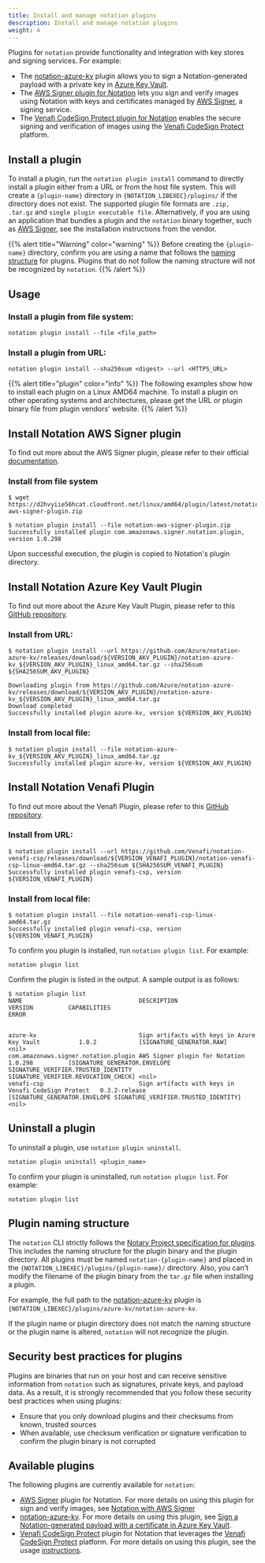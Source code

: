 ```yaml
---
title: Install and manage notation plugins
description: Install and manage notation plugins
weight: 4
---
```


Plugins for `notation` provide functionality and integration with key stores and signing services. For example:
- The [notation-azure-kv](https://github.com/Azure/notation-azure-kv) plugin allows you to sign a Notation-generated payload with a private key in [Azure Key Vault](https://learn.microsoft.com/en-us/azure/key-vault/general/overview?wt.mc_id=azurelearn_inproduct_oss_notaryproject).
- The [AWS Signer plugin for Notation](https://docs.aws.amazon.com/signer/latest/developerguide/image-signing-prerequisites.html) lets you sign and verify images using Notation with keys and certificates managed by [AWS Signer](https://docs.aws.amazon.com/signer/latest/developerguide/Welcome.html), a signing service.
- The [Venafi CodeSign Protect plugin for Notation](https://github.com/Venafi/notation-venafi-csp) enables the secure signing and verification of images using the [Venafi CodeSign Protect](https://venafi.com/codesign-protect/) platform.

## Install a plugin

To install a plugin, run the `notation plugin install` command to directly install a plugin either from a URL or from the host file system. This will create a `{plugin-name}` directory in `{NOTATION_LIBEXEC}/plugins/` if the directory does not exist. The supported plugin file formats are `.zip, .tar.gz` and `single plugin executable file`. Alternatively, if you are using an application that bundles a plugin and the `notation` binary together, such as [AWS Signer](https://docs.aws.amazon.com/signer/latest/developerguide/image-signing-prerequisites.html), see the installation instructions from the vendor.

{{% alert title="Warning" color="warning" %}}
Before creating the `{plugin-name}` directory, confirm you are using a name that follows the [naming structure](#plugin-naming-structure) for plugins. Plugins that do not follow the naming structure will not be recognized by `notation`.
{{% /alert %}}

## Usage

### Install a plugin from file system:

`notation plugin install --file <file_path>`

### Install a plugin from URL: 

`notation plugin install --sha256sum <digest> --url <HTTPS_URL>`

{{% alert title="plugin" color="info" %}}
The following examples show how to install each plugin on a Linux AMD64 machine. To install a plugin on other operating systems and architectures, please get the URL or plugin binary file from plugin vendors' website.
{{% /alert %}}

## Install Notation AWS Signer plugin

To find out more about the AWS Signer plugin, please refer to their official [documentation](https://docs.aws.amazon.com/signer/latest/developerguide/image-signing-prerequisites.html).

### Install from file system

```console
$ wget https://d2hvyiie56hcat.cloudfront.net/linux/amd64/plugin/latest/notation-aws-signer-plugin.zip

$ notation plugin install --file notation-aws-signer-plugin.zip
Successfully installed plugin com.amazonaws.signer.notation.plugin, version 1.0.298
```
Upon successful execution, the plugin is copied to Notation's plugin directory.

## Install Notation Azure Key Vault Plugin

To find out more about the Azure Key Vault Plugin, please refer to this [GitHub repository](https://github.com/Azure/notation-azure-kv).

### Install from URL:

```console
$ notation plugin install --url https://github.com/Azure/notation-azure-kv/releases/download/${VERSION_AKV_PLUGIN}/notation-azure-kv_${VERSION_AKV_PLUGIN}_linux_amd64.tar.gz --sha256sum ${SHA256SUM_AKV_PLUGIN}

Downloading plugin from https://github.com/Azure/notation-azure-kv/releases/download/${VERSION_AKV_PLUGIN}/notation-azure-kv_${VERSION_AKV_PLUGIN}_linux_amd64.tar.gz
Download completed
Successfully installed plugin azure-kv, version ${VERSION_AKV_PLUGIN}
```

### Install from local file:

```console
$ notation plugin install --file notation-azure-kv_${VERSION_AKV_PLUGIN}_linux_amd64.tar.gz
Successfully installed plugin azure-kv, version ${VERSION_AKV_PLUGIN}
```

## Install Notation Venafi Plugin

To find out more about the Venafi Plugin, please refer to this [GitHub repository](https://github.com/Venafi/notation-venafi-csp).

### Install from URL:

```console
$ notation plugin install --url https://github.com/Venafi/notation-venafi-csp/releases/download/${VERSION_VENAFI_PLUGIN}/notation-venafi-csp-linux-amd64.tar.gz --sha256sum ${SHA256SUM_VENAFI_PLUGIN}
Successfully installed plugin venafi-csp, version ${VERSION_VENAFI_PLUGIN}
```

### Install from local file:

```console
$ notation plugin install --file notation-venafi-csp-linux-amd64.tar.gz
Successfully installed plugin venafi-csp, version ${VERSION_VENAFI_PLUGIN}
```

To confirm you plugin is installed, run `notation plugin list`. For example:

```console
notation plugin list
```

Confirm the plugin is listed in the output. A sample output is as follows:

```console
$ notation plugin list
NAME                                 DESCRIPTION                                           VERSION          CAPABILITIES                                                             ERROR


azure-kv                             Sign artifacts with keys in Azure Key Vault           1.0.2            [SIGNATURE_GENERATOR.RAW]                                                                     <nil>
com.amazonaws.signer.notation.plugin AWS Signer plugin for Notation                        1.0.298          [SIGNATURE_GENERATOR.ENVELOPE SIGNATURE_VERIFIER.TRUSTED_IDENTITY SIGNATURE_VERIFIER.REVOCATION_CHECK] <nil>
venafi-csp                           Sign artifacts with keys in Venafi CodeSign Protect   0.3.2-release    [SIGNATURE_GENERATOR.ENVELOPE SIGNATURE_VERIFIER.TRUSTED_IDENTITY] <nil>
```

## Uninstall a plugin
To uninstall a plugin, use `notation plugin uninstall`.

```console
notation plugin uninstall <plugin_name>
```

To confirm your plugin is uninstalled, run `notation plugin list`. For example:

```console
notation plugin list
```

## Plugin naming structure

The `notation` CLI strictly follows the [Notary Project specification for plugins](https://github.com/notaryproject/specifications/blob/main/specs/plugin-extensibility.md#plugin-mechanism). This includes the naming structure for the plugin binary and the plugin directory. All plugins must be named `notation-{plugin-name}` and placed in the `{NOTATION_LIBEXEC}/plugins/{plugin-name}/` directory. Also, you can't modify the filename of the plugin binary from the `tar.gz` file when installing a plugin.

For example, the full path to the [notation-azure-kv](https://github.com/Azure/notation-azure-kv) plugin is `{NOTATION_LIBEXEC}/plugins/azure-kv/notation-azure-kv`.

If the plugin name or plugin directory does not match the naming structure or the plugin name is altered, `notation` will not recognize the plugin.

## Security best practices for plugins

Plugins are binaries that run on your host and can receive sensitive information from `notation` such as signatures, private keys, and payload data. As a result, it is strongly recommended that you follow these security best practices when using plugins:

- Ensure that you only download plugins and their checksums from known, trusted sources
- When available, use checksum verification or signature verification to confirm the plugin binary is not corrupted

## Available plugins

The following plugins are currently available for `notation`:

- [AWS Signer](https://docs.aws.amazon.com/signer/latest/developerguide/image-signing-prerequisites.html) plugin for Notation. For more details on using this plugin for sign and verify images, see [Notation with AWS Signer](https://aws.amazon.com/blogs/containers/announcing-container-image-signing-with-aws-signer-and-amazon-eks/)
- [notation-azure-kv](https://github.com/Azure/notation-azure-kv). For more details on using this plugin, see [Sign a Notation-generated payload with a certificate in Azure Key Vault](https://learn.microsoft.com/azure/container-registry/container-registry-tutorial-sign-build-push?wt.mc_id=azurelearn_inproduct_oss_notaryproject).
- [Venafi CodeSign Protect](https://github.com/Venafi/notation-venafi-csp) plugin for Notation that leverages the [Venafi CodeSign Protect](https://venafi.com/codesign-protect/) platform.  For more details on using this plugin, see the usage [instructions](https://github.com/Venafi/notation-venafi-csp/blob/main/README.md).